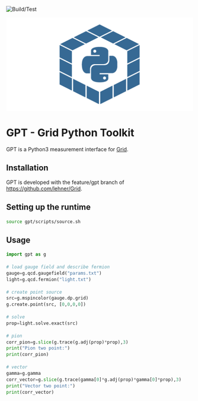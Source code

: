 ![Build/Test](https://github.com/lehner/gpt/workflows/Build/Test/badge.svg)

![GPT Logo](/documentation/logo/logo-1280-640.png)

# GPT - Grid Python Toolkit

GPT is a Python3 measurement interface for [Grid](https://github.com/paboyle/Grid).

## Installation
GPT is developed with the feature/gpt branch of https://github.com/lehner/Grid.

## Setting up the runtime
```bash
source gpt/scripts/source.sh
```

## Usage

```python
import gpt as g

# load gauge field and describe fermion
gauge=g.qcd.gaugefield("params.txt")
light=g.qcd.fermion("light.txt")

# create point source
src=g.mspincolor(gauge.dp.grid)
g.create.point(src, [0,0,0,0])

# solve
prop=light.solve.exact(src)

# pion
corr_pion=g.slice(g.trace(g.adj(prop)*prop),3)
print("Pion two point:")
print(corr_pion)

# vector
gamma=g.gamma
corr_vector=g.slice(g.trace(gamma[0]*g.adj(prop)*gamma[0]*prop),3)
print("Vector two point:")
print(corr_vector)
```
